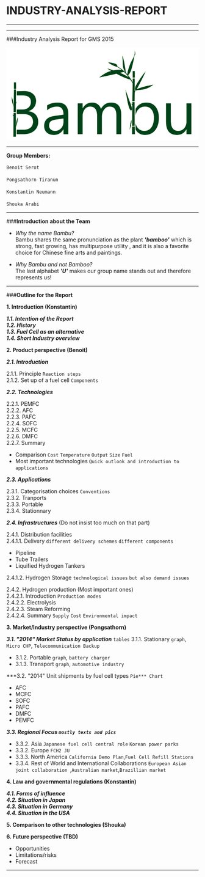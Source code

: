 # INDUSTRY-ANALYSIS-REPORT

___
___

###Industry Analysis Report for GMS 2015

![Bambu Logo](https://github.com/BambuGMS/Industry-Analysis-Report/blob/master/Project/Resources/Logo%20slimm.png)

___
**Group Members:**

    Benoit Serot

    Pongsathorn Tiranun

    Konstantin Neumann

    Shouka Arabi


___

###**Introduction about the Team**

- _Why the name Bambu?_  
	Bambu shares the same pronunciation as the plant **_'bamboo'_** which is strong, fast growing,  has multipurpose utility , and it is also a favorite choice for Chinese fine arts and paintings.

- _Why Bambu and not Bamboo?_  
	The last alphabet **_'U'_** makes our group name stands out and therefore represents us!

___

###**Outline for the Report**

**1. Introduction (Konstantin)**

***1.1. Intention of the Report</br>***
***1.2. History</br>***
***1.3. Fuel Cell as an alternative</br>***
***1.4. Short Industry overview***

**2. Product perspective (Benoit)**

***2.1. Introduction***

2.1.1. Principle `Reaction steps`</br>
2.1.2. Set up of a fuel cell `Components`

***2.2. Technologies***

2.2.1. PEMFC</br>
2.2.2. AFC</br>
2.2.3. PAFC</br>
2.2.4. SOFC</br>
2.2.5. MCFC</br>
2.2.6. DMFC</br>
2.2.7. Summary
* Comparison `Cost` `Temperature` `Output` `Size` `Fuel`
* Most important technologies `Quick outlook and introduction to applications`

***2.3. Applications***

2.3.1. Categorisation choices `Conventions`</br>
2.3.2. Tranports</br>
2.3.3. Portable</br>
2.3.4. Stationnary</br>

***2.4. Infrastructures*** (Do not insist too much on that part)

2.4.1. Distribution facilities</br>
2.4.1.1. Delivery `different delivery schemes` `different components`
* Pipeline
* Tube Trailers
* Liquified Hydrogen Tankers

2.4.1.2. Hydrogen Storage `technological issues` `but also demand issues`

2.4.2. Hydrogen production (Most important ones)</br>
2.4.2.1. Introduction `Production modes`</br>
2.4.2.2. Electrolysis</br>
2.4.2.3. Steam Reforming</br>
2.4.2.4. Summary `Supply` `Cost` `Environmental impact`

**3. Market/Industry perspective (Pongsathorn)**

***3.1. "2014" Market Status by application*** `tables`
3.1.1. Stationary
`graph`,
`Micro CHP`,
`Telecommunication Backup`
* 3.1.2. Portable
`graph`,
`battery charger`
* 3.1.3. Transport
`graph`,
`automotive industry`

***3.2. "2014" Unit shipments by fuel cell types `Pie*** Chart`
* AFC
* MCFC
* SOFC
* PAFC
* DMFC
* PEMFC

***3.3. Regional Focus `mostly texts and pics`***
* 3.3.2. Asia
`Japanese fuel cell central role`
`Korean power parks`
* 3.3.2. Europe
`FCH2 JU`
* 3.3.3. North America
`California Demo Plan`,`Fuel Cell Refill Stations`
* 3.3.4. Rest of World and International Collaborations
`European Asian joint collaboration `,`Australian market`,`Brazillian market`

**4. Law and governmental regulations (Konstantin)**

***4.1. Forms of influence</br>***
***4.2. Situation in Japan</br>***
***4.3. Situation in Germany</br>***
***4.4. Situation in the USA***

**5. Comparison to other technologies (Shouka)**

**6. Future perspective (TBD)**
* Opportunities
* Limitations/risks
* Forecast

___
